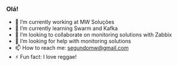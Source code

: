 ### Olá!

- 🔭 I’m currently working at MW Soluções
- 🌱 I’m currently learning Swarm and Kafka
- 👯 I’m looking to collaborate on monitoring solutions with Zabbix
- 🤔 I’m looking for help with monitoring solutions
- 📫 How to reach me: segundomw@gmail.com
- ⚡ Fun fact: I love reggae!
